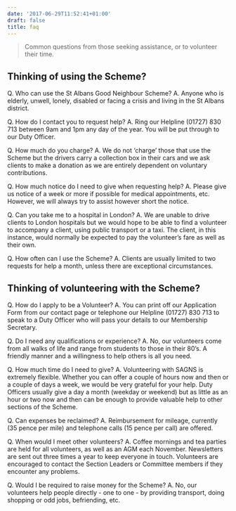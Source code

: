 ```yaml
---
date: '2017-06-29T11:52:41+01:00'
draft: false
title: faq
---
```

> Common questions from those seeking assistance, or to volunteer their time.

## Thinking of using the Scheme?

Q. Who can use the St Albans Good Neighbour Scheme?
A. Anyone who is elderly, unwell, lonely, disabled or facing a crisis and living in the St Albans district.

Q. How do I contact you to request help?
A. Ring our Helpline (01727) 830 713 between 9am and 1pm any day of the year.  You will be put through to our Duty Officer.

Q. How much do you charge?
A. We do not ‘charge’ those that use the Scheme but the drivers carry a collection box in their cars and we ask clients to make a donation as we are entirely dependent on voluntary contributions.

Q. How much notice do I need to give when requesting help?
A. Please give us notice of a week or more if possible for medical appointments, etc.  However, we will always try to assist however short the notice.

Q. Can you take me to a hospital in London?
A. We are unable to drive clients to London hospitals but we would hope to be able to find a volunteer to accompany a client, using public transport or a taxi.  The client, in this instance, would normally be expected to pay the volunteer’s fare as well as their own.

Q. How often can I use the Scheme?
A. Clients are usually limited to two requests for help a month, unless there are exceptional circumstances.


## Thinking of volunteering with the Scheme?

Q. How do I apply to be a Volunteer?
A. You can print off our Application Form from our contact page or telephone our Helpline (01727) 830 713 to speak to a Duty Officer who will pass your details to our Membership Secretary.

Q. Do I need any qualifications or experience?
A. No, our volunteers come from all walks of life and range from students to those in their 80’s.  A friendly manner and a willingness to help others is all you need.

Q. How much time do I need to give?
A. Volunteering with SAGNS is extremely flexible. Whether you can offer a couple of hours now and then or a couple of days a week, we would be very grateful for your help.  Duty Officers usually give a day a month (weekday or weekend) but as little as an hour or two now and then can be enough to provide valuable help to other sections of the Scheme.

Q. Can expenses be reclaimed?
A. Reimbursement for mileage, currently (35 pence per mile) and telephone calls (15 pence per call) are offered.

Q. When would I meet other volunteers?
A. Coffee mornings and tea parties are held for all volunteers, as well as an AGM each November.   Newsletters are sent out three times a year to keep everyone in touch.    Volunteers are encouraged to contact the Section Leaders or Committee members if they encounter any problems.

Q. Would I be required to raise money for the Scheme?
A. No, our volunteers help people directly - one to one - by providing transport, doing shopping or odd jobs, befriending, etc.

